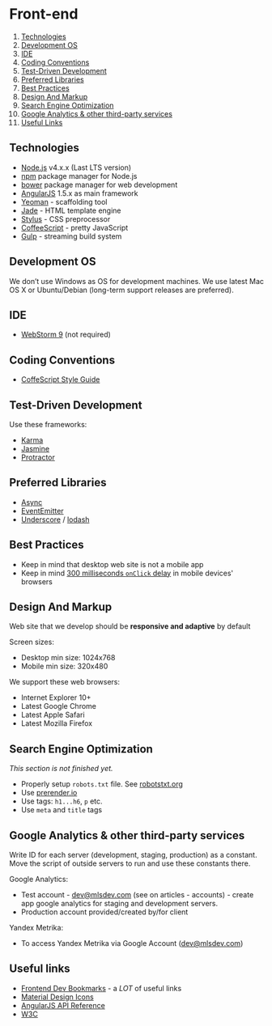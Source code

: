 # Front-end

1. [Technologies](#technologies)
1. [Development OS](#development-os)
1. [IDE](#ide)
1. [Coding Conventions](#coding-conventions)
1. [Test-Driven Development](#test-driven-development)
1. [Preferred Libraries](#preferred-libraries)
1. [Best Practices](#best-practices)
1. [Design And Markup](#design-and-markup)
1. [Search Engine Optimization](#search-engine-optimization)
1. [Google Analytics & other third-party services](#google-analytics--other-third-party-services)
1. [Useful Links](#useful-links)


## Technologies

* [Node.js](https://nodejs.org/en) v4.x.x (Last LTS version)
* [npm](https://www.npmjs.com) package manager for Node.js
* [bower](http://bower.io) package manager for web development
* [AngularJS](https://angularjs.org) 1.5.х as main framework
* [Yeoman](http://yeoman.io) - scaffolding tool
* [Jade](http://jade-lang.com) - HTML template engine
* [Stylus](http://learnboost.github.io/stylus) - CSS preprocessor
* [CoffeeScript](http://coffeescript.org) - pretty JavaScript
* [Gulp](http://gulpjs.com) - streaming build system


## Development OS

We don’t use Windows as OS for development machines. We use latest Mac OS X or Ubuntu/Debian (long-term support releases are preferred).


## IDE

* [WebStorm 9](https://www.jetbrains.com/webstorm) (not required)


## Coding Conventions
* [CoffeScript Style Guide](https://github.com/polarmobile/coffeescript-style-guide/blob/master/README.md)


## Test-Driven Development

Use these frameworks:
* [Karma](http://karma-runner.github.io)
* [Jasmine](http://jasmine.github.io)
* [Protractor](http://angular.github.io/protractor)


## Preferred Libraries

* [Async](https://github.com/caolan/async)
* [EventEmitter](https://github.com/Olical/EventEmitter)
* [Underscore](http://underscorejs.org) / [lodash](https://lodash.com)


## Best Practices

* Keep in mind that desktop web site is not a mobile app
* Keep in mind [300 milliseconds `onClick` delay](http://www.sitepoint.com/5-ways-prevent-300ms-click-delay-mobile-devices) in mobile devices' browsers


## Design And Markup

Web site that we develop should be **responsive and adaptive** by default

Screen sizes:
* Desktop min size: 1024x768
* Mobile min size: 320x480

We support these web browsers:
* Internet Explorer 10+
* Latest Google Chrome
* Latest Apple Safari
* Latest Mozilla Firefox


## Search Engine Optimization

_This section is not finished yet._

* Properly setup `robots.txt` file. See [robotstxt.org](http://www.robotstxt.org)
* Use [prerender.io](https://prerender.io)
* Use tags: `h1...h6`, `p` etc.
* Use `meta` and `title` tags

## Google Analytics & other third-party services

Write ID for each server (development, staging, production) as a constant. Move the script of outside servers to run and use these constants there.

Google Analytics:
* Test account - dev@mlsdev.com (see on articles - accounts) - create app google analytics for staging and development servers.
* Production account provided/created by/for client

Yandex Metrika:
* To access Yandex Metrika via Google Account (dev@mlsdev.com)

## Useful links
* [Frontend Dev Bookmarks](https://github.com/dypsilon/frontend-dev-bookmarks) - a _LOT_ of useful links
* [Material Design Icons](https://materialdesignicons.com)
* [AngularJS API Reference](https://docs.angularjs.org/api)
* [W3C](http://w3.org)

